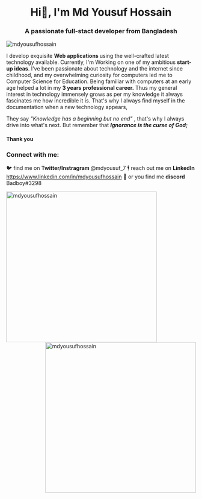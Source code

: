 <h1 align="center">Hi👋, I'm Md Yousuf Hossain</h1>
<h3 align="center">A passionate full-stact developer from Bangladesh </h3>

<p align="left"> <img src="https://komarev.com/ghpvc/?username=mdyousufhossain&label=Profile%20views&color=0e75b6&style=flat" alt="mdyousufhossain" /> </p>
<p>
  I develop exquisite   <strong> Web applications </strong> using the well-crafted latest technology available. Currently, I'm Working on one of my ambitious <strong>start-up ideas</strong>. 
  I've been passionate about technology and the internet since childhood, and my overwhelming curiosity for computers led me to Computer Science for Education. Being familiar with computers at an early age helped a lot in my 
  <strong> 3 years professional career.</strong>
  Thus my general interest in technology immensely grows as per my knowledge it always fascinates me how incredible it is. That's why I always find myself in the documentation when a new technology appears,

  They say <em> "Knowledge has a beginning but no end" </em>, that's why I always drive into what's next. But remember that <em><strong> Ignorance is the curse of God;</strong> </em>
</p>
<h4>Thank you </h4>

<h3 align="left">Connect with me:</h3>
<p align="left">
  
  🐦 find me on <strong> Twitter/Instragram </strong> @mdyousuf_7
  🕴️ reach out me on <strong> LinkedIn </strong> https://www.linkedin.com/in/mdyousufhossain
  💼 or you find me <strong> discord </strong> Badboy#3298
  
</p>
<p style="padding:0; margin:0;"><img width="400px"  align="left" style="float:left; padding:0; margin:0;" src="https://github-readme-stats.vercel.app/api?username=mdyousufhossain&show_icons=true&locale=en" alt="mdyousufhossain" /></p>

<p><img width="400px" align="center" style="float:right; padding:0; margin:0;" src="https://github-readme-streak-stats.herokuapp.com/?user=mdyousufhossain&" alt="mdyousufhossain" /></p>



